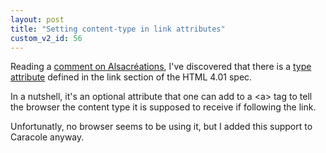 ```yaml
---
layout: post
title: "Setting content-type in link attributes"
custom_v2_id: 56
---
```


<p>Reading a <a href="http://forum.alsacreations.com/topic-9-47144-3-Debat--URL-Rewriting-avec-ou-sans-ID-.html#p332138">comment on Alsacréations</a>, I've discovered that there is a <a href="http://www.w3.org/TR/html401/struct/links.html#adef-type-A">type attribute</a> defined in the link section of the HTML 4.01 spec.</p>
<p>In a nutshell, it's an optional attribute that one can add to a &lt;a&gt; tag to tell the browser the content type it is supposed to receive if following the link.</p>
<p>Unfortunatly, no browser seems to be using it, but I added this support to Caracole anyway.</p>